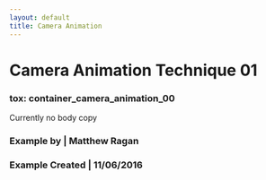 ```yaml
---
layout: default
title: Camera Animation
---
```


# Camera Animation Technique 01
### tox: container_camera_animation_00

Currently no body copy

### Example by | Matthew Ragan
### Example Created | 11/06/2016
